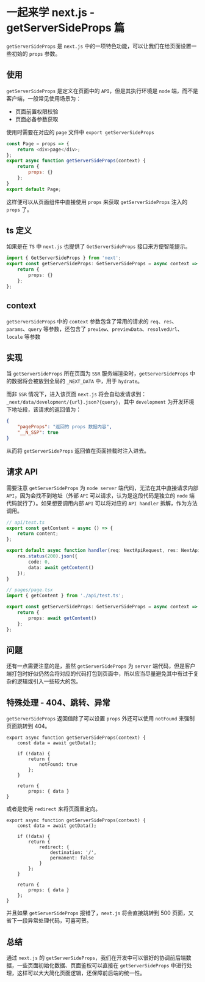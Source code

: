 # 一起来学 next.js - getServerSideProps 篇

`getServerSideProps` 是 `next.js` 中的一项特色功能，可以让我们在给页面设置一些初始的 `props` 参数。

## 使用

`getServerSideProps` 是定义在页面中的 `API`，但是其执行环境是 `node` 端，而不是客户端，一般常见使用场景为：

-   页面前置权限校验
-   页面必备参数获取

使用时需要在对应的 `page` 文件中 `export getServerSideProps`

```js
const Page = props => {
    return <div>page</div>;
};
export async function getServerSideProps(context) {
    return {
        props: {}
    };
}
export default Page;
```

这样便可以从页面组件中直接使用 `props` 来获取 `getServerSideProps` 注入的 `props` 了。

## ts 定义

如果是在 `TS` 中 `next.js` 也提供了 `GetServerSideProps` 接口来方便智能提示。

```ts
import { GetServerSideProps } from 'next';
export const getServerSideProps: GetServerSideProps = async context => {
    return {
        props: {}
    };
};
```

## context

`getServerSideProps` 中的 `context` 参数包含了常用的请求的 `req`、`res`、`params`、`query` 等参数，还包含了 `preview`、`previewData`、`resolvedUrl`、`locale` 等参数

## 实现

当 `getServerSideProps` 所在页面为 `SSR` 服务端渲染时，`getServerSideProps` 中的数据将会被放到全局的 `_NEXT_DATA` 中，用于 `hydrate`。

而非 `SSR` 情况下，进入该页面 `next.js` 将会自动发请求到： `_next/data/development/{url}.json?{query}`，其中 `development` 为开发环境下地址段，该请求的返回值为：

```json
{
    "pageProps": "返回的 props 数据内容",
    "__N_SSP": true
}
```

从而将 `getServerSideProps` 返回值在页面挂载时注入进去。

## 请求 API

需要注意 `getServerSideProps` 为 `node server` 端代码，无法在其中直接请求内部 `API`，因为会找不到地址（外部 `API` 可以请求，认为是这段代码是独立的 `node` 端代码就行了）。如果想要调用内部 `API` 可以将对应的 `API handler` 拆解，作为方法调用。

```ts
// api/test.ts
export const getContent = async () => {
    return content;
};

export default async function handler(req: NextApiRequest, res: NextApiResponse<Response<T[]>>) {
    res.status(200).json({
        code: 0,
        data: await getContent()
    });
}
```

```ts
// pages/page.tsx
import { getContent } from './api/test.ts';

export const getServerSideProps: GetServerSideProps = async context => {
    return {
        props: await getContent()
    };
};
```

## 问题

还有一点需要注意的是，虽然 `getServerSideProps` 为 `server` 端代码，但是客户端打包时好似仍然会将对应的代码打包到页面中，所以应当尽量避免其中有过于复杂的逻辑或引入一些较大的包。

## 特殊处理 - 404、跳转、异常

`getServerSideProps` 返回值除了可以设置 `props` 外还可以使用 `notFound` 来强制页面跳转到 404。

```tsx
export async function getServerSideProps(context) {
    const data = await getData();

    if (!data) {
        return {
            notFound: true
        };
    }

    return {
        props: { data }
}
```

或者是使用 `redirect` 来将页面重定向。

```tsx
export async function getServerSideProps(context) {
    const data = await getData();

    if (!data) {
        return {
            redirect: {
                destination: '/',
                permanent: false
            }
        };
    }

    return {
        props: { data }
    };
}
```

并且如果 `getServerSideProps` 报错了，`next.js` 将会直接跳转到 500 页面，又省下一段异常处理代码，可喜可贺。

## 总结

通过 `next.js` 的 `getServerSideProps`，我们在开发中可以很好的协调前后端数据，一些页面初始化数据、页面鉴权可以直接在 `getServerSideProps` 中进行处理，这样可以大大简化页面逻辑，还保障前后端的统一性。
